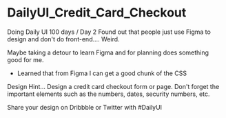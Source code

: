 # DailyUI_Credit_Card_Checkout

Doing Daily UI 100 days / Day 2
Found out that people just use Figma to design and don't do front-end.... Weird.

Maybe taking a detour to learn Figma and for planning does something good for me.

- Learned that from Figma I can get a good chunk of the CSS

Design Hint...  Design a credit card checkout form or page. Don't forget the important elements such as the numbers, dates, security numbers, etc.  

Share your design on Dribbble or Twitter with #DailyUI  
